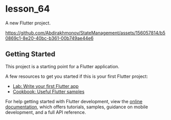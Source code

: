 # lesson_64

A new Flutter project.




https://github.com/Abdirakhmonov/StateManagement/assets/156057814/b50869c1-8e20-40bc-b361-00b749ae44e6



## Getting Started

This project is a starting point for a Flutter application.

A few resources to get you started if this is your first Flutter project:

- [Lab: Write your first Flutter app](https://docs.flutter.dev/get-started/codelab)
- [Cookbook: Useful Flutter samples](https://docs.flutter.dev/cookbook)

For help getting started with Flutter development, view the
[online documentation](https://docs.flutter.dev/), which offers tutorials,
samples, guidance on mobile development, and a full API reference.

